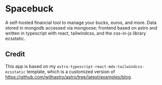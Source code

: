 # Spacebuck

A self-hosted financial tool to manage your bucks, euros, and more. Data stored in mongodb accessed via mongoose; frontend based on astro and written in typescript with react, tailwindcss, and the css-in-js library ecsstatic. 

## Credit

This app is based on my `astro-typescript-react-mdx-tailwindcss-ecsstatic` template, which is a customized version of <https://github.com/withastro/astro/tree/latest/examples/blog>.
